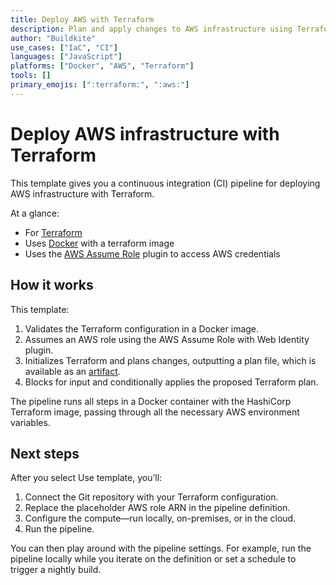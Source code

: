 ```yaml
---
title: Deploy AWS with Terraform
description: Plan and apply changes to AWS infrastructure using Terraform
author: "Buildkite"
use_cases: ["IaC", "CI"]
languages: ["JavaScript"]
platforms: ["Docker", "AWS", "Terraform"]
tools: []
primary_emojis: [":terraform:", ":aws:"]
---
```


# Deploy AWS infrastructure with Terraform

This template gives you a continuous integration (CI) pipeline for deploying AWS infrastructure with Terraform.

At a glance:

- For [Terraform](https://www.terraform.io/)
- Uses [Docker](https://github.com/buildkite-plugins/docker-buildkite-plugin) with a terraform image
- Uses the [AWS Assume Role](https://github.com/buildkite-plugins/aws-assume-role-with-web-identity-buildkite-plugin) plugin to access AWS credentials

## How it works

This template:

1. Validates the Terraform configuration in a Docker image.
2. Assumes an AWS role using the AWS Assume Role with Web Identity plugin.
3. Initializes Terraform and plans changes, outputting a plan file, which is available as an [artifact](https://buildkite.com/docs/pipelines/artifacts).
4. Blocks for input and conditionally applies the proposed Terraform plan.

The pipeline runs all steps in a Docker container with the HashiCorp Terraform image, passing through all the necessary AWS environment variables.

## Next steps

After you select Use template, you’ll:

1. Connect the Git repository with your Terraform configuration.
2. Replace the placeholder AWS role ARN in the pipeline definition.
3. Configure the compute—run locally, on-premises, or in the cloud.
4. Run the pipeline.

You can then play around with the pipeline settings. For example, run the pipeline locally while you iterate on the definition or set a schedule to trigger a nightly build.
